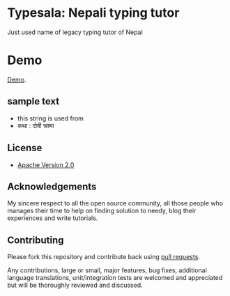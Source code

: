 # Typesala: Nepali typing tutor
Just used name of legacy typing tutor of Nepal


# Demo 
[Demo](https://emp3ror.github.io/typesala/).

## sample text
* this string is used from 
* कथा : दोषी चश्मा

## License

* [Apache Version 2.0](http://www.apache.org/licenses/LICENSE-2.0.html)

## Acknowledgements

My sincere respect to all the open source community, all those people who manages their time to help on finding solution to needy, blog their experiences and write tutorials.

## Contributing

Please fork this repository and contribute back using
[pull requests](https://github.com/emp3ror/typesala/pulls).

Any contributions, large or small, major features, bug fixes, additional
language translations, unit/integration tests are welcomed and appreciated
but will be thoroughly reviewed and discussed.
